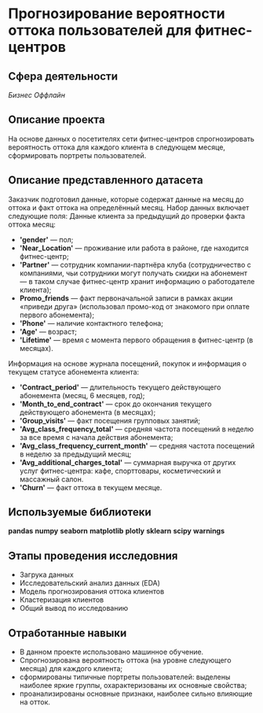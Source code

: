 # Прогнозирование вероятности оттока пользователей для фитнес-центров
## Сфера деятельности
*Бизнес*
*Оффлайн*

## Описание проекта
На основе данных о посетителях сети фитнес-центров спрогнозировать вероятность оттока для каждого клиента в следующем месяце, сформировать портреты пользователей.

## Описание представленного датасета
Заказчик подготовил данные, которые содержат данные на месяц до оттока и факт оттока на определённый месяц. Набор данных включает следующие поля:
Данные клиента за предыдущий до проверки факта оттока месяц:

- **'gender'** — пол;
- **'Near_Location'** — проживание или работа в районе, где находится фитнес-центр;
- **'Partner'** — сотрудник компании-партнёра клуба (сотрудничество с компаниями, чьи сотрудники могут получать скидки на абонемент — в таком случае фитнес-центр хранит информацию о работодателе клиента);
- **Promo_friends** — факт первоначальной записи в рамках акции «приведи друга» (использовал промо-код от знакомого при оплате первого абонемента);
- **'Phone'** — наличие контактного телефона;
- **'Age'** — возраст;
- **'Lifetime'** — время с момента первого обращения в фитнес-центр (в месяцах).

Информация на основе журнала посещений, покупок и информация о текущем статусе абонемента клиента:
- **'Contract_period'** — длительность текущего действующего абонемента (месяц, 6 месяцев, год);
- **'Month_to_end_contract'** — срок до окончания текущего действующего абонемента (в месяцах);
- **'Group_visits'** — факт посещения групповых занятий;
- **'Avg_class_frequency_total'** — средняя частота посещений в неделю за все время с начала действия абонемента;
- **'Avg_class_frequency_current_month'** — средняя частота посещений в неделю за предыдущий месяц;
- **'Avg_additional_charges_total'** — суммарная выручка от других услуг фитнес-центра: кафе, спорттовары, косметический и массажный салон.
- **'Churn'** — факт оттока в текущем месяце.

## Используемые библиотеки
**pandas**
**numpy**
**seaborn**
**matplotlib**
**plotly**
**sklearn**
**scipy**
**warnings**

## Этапы проведения исследовния
- Загрука данных
- Исследовательский анализ данных (EDA)
- Модель прогнозирования оттока клиентов
- Кластеризация клиентов
- Общий вывод по исследованию

## Отработанные навыки
- В данном проекте использовано машинное обучение. 
- Спрогнозирована вероятность оттока (на уровне следующего месяца) для каждого клиента; 
- сформированы типичные портреты пользователей: выделены наиболее яркие группы, охарактеризованы их
основные свойства; 
- проанализированы основные признаки, наиболее сильно влияющие на отток.

